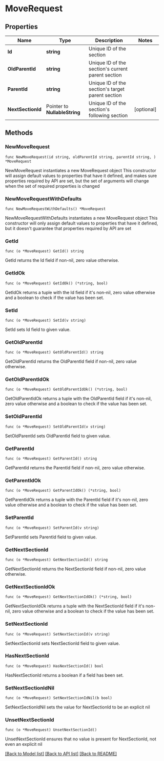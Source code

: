 # MoveRequest

## Properties

Name | Type | Description | Notes
------------ | ------------- | ------------- | -------------
**Id** | **string** | Unique ID of the section | 
**OldParentId** | **string** | Unique ID of the section&#39;s current parent section | 
**ParentId** | **string** | Unique ID of the section&#39;s target parent section | 
**NextSectionId** | Pointer to **NullableString** | Unique ID of the section&#39;s following section | [optional] 

## Methods

### NewMoveRequest

`func NewMoveRequest(id string, oldParentId string, parentId string, ) *MoveRequest`

NewMoveRequest instantiates a new MoveRequest object
This constructor will assign default values to properties that have it defined,
and makes sure properties required by API are set, but the set of arguments
will change when the set of required properties is changed

### NewMoveRequestWithDefaults

`func NewMoveRequestWithDefaults() *MoveRequest`

NewMoveRequestWithDefaults instantiates a new MoveRequest object
This constructor will only assign default values to properties that have it defined,
but it doesn't guarantee that properties required by API are set

### GetId

`func (o *MoveRequest) GetId() string`

GetId returns the Id field if non-nil, zero value otherwise.

### GetIdOk

`func (o *MoveRequest) GetIdOk() (*string, bool)`

GetIdOk returns a tuple with the Id field if it's non-nil, zero value otherwise
and a boolean to check if the value has been set.

### SetId

`func (o *MoveRequest) SetId(v string)`

SetId sets Id field to given value.


### GetOldParentId

`func (o *MoveRequest) GetOldParentId() string`

GetOldParentId returns the OldParentId field if non-nil, zero value otherwise.

### GetOldParentIdOk

`func (o *MoveRequest) GetOldParentIdOk() (*string, bool)`

GetOldParentIdOk returns a tuple with the OldParentId field if it's non-nil, zero value otherwise
and a boolean to check if the value has been set.

### SetOldParentId

`func (o *MoveRequest) SetOldParentId(v string)`

SetOldParentId sets OldParentId field to given value.


### GetParentId

`func (o *MoveRequest) GetParentId() string`

GetParentId returns the ParentId field if non-nil, zero value otherwise.

### GetParentIdOk

`func (o *MoveRequest) GetParentIdOk() (*string, bool)`

GetParentIdOk returns a tuple with the ParentId field if it's non-nil, zero value otherwise
and a boolean to check if the value has been set.

### SetParentId

`func (o *MoveRequest) SetParentId(v string)`

SetParentId sets ParentId field to given value.


### GetNextSectionId

`func (o *MoveRequest) GetNextSectionId() string`

GetNextSectionId returns the NextSectionId field if non-nil, zero value otherwise.

### GetNextSectionIdOk

`func (o *MoveRequest) GetNextSectionIdOk() (*string, bool)`

GetNextSectionIdOk returns a tuple with the NextSectionId field if it's non-nil, zero value otherwise
and a boolean to check if the value has been set.

### SetNextSectionId

`func (o *MoveRequest) SetNextSectionId(v string)`

SetNextSectionId sets NextSectionId field to given value.

### HasNextSectionId

`func (o *MoveRequest) HasNextSectionId() bool`

HasNextSectionId returns a boolean if a field has been set.

### SetNextSectionIdNil

`func (o *MoveRequest) SetNextSectionIdNil(b bool)`

 SetNextSectionIdNil sets the value for NextSectionId to be an explicit nil

### UnsetNextSectionId
`func (o *MoveRequest) UnsetNextSectionId()`

UnsetNextSectionId ensures that no value is present for NextSectionId, not even an explicit nil

[[Back to Model list]](../README.md#documentation-for-models) [[Back to API list]](../README.md#documentation-for-api-endpoints) [[Back to README]](../README.md)



